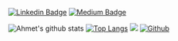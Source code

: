[![Linkedin Badge](https://img.shields.io/badge/-ahmetguldas-blue?style=flat-square&logo=Linkedin&logoColor=white&link=https://www.linkedin.com/in/ahmetguldas/)](https://www.linkedin.com/in/ahmetguldas/) [![Medium Badge](https://img.shields.io/badge/-ahmetguldas-black?style=flat-square&labelColor=black&logo=Medium&link=https://ahmetguldas.medium.com/)](https://ahmetguldas.medium.com/)

![Ahmet's github stats](https://github-readme-stats.vercel.app/api?username=ahmetguldas&show_icons=true&hide=contribs)
[![Top Langs](https://github-readme-stats.vercel.app/api/top-langs/?username=ahmetguldas&layout=compact)](https://github.com/anuraghazra/github-readme-stats)
![](https://visitor-badge.laobi.icu/badge?page_id=ahmetguldas) [![Github](https://img.shields.io/github/followers/ahmetguldas?label=Follow&style=social)](https://github.com/ahmetguldas)
